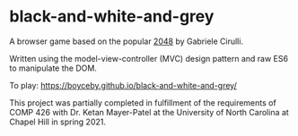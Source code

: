 # black-and-white-and-grey
A browser game based on the popular [2048](https://play2048.co/) by Gabriele Cirulli.

Written using the model-view-controller (MVC) design pattern and raw ES6 to manipulate the DOM.

To play: https://boyceby.github.io/black-and-white-and-grey/

This project was partially completed in fulfillment of the requirements of COMP 426 with Dr. Ketan Mayer-Patel at the University of North Carolina at Chapel Hill in spring 2021.
